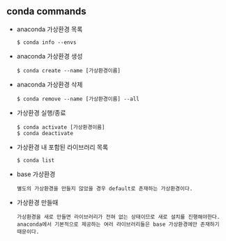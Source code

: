 ## conda commands

- anaconda 가상환경 목록

  `$ conda info --envs` 

- anaconda 가상환경 생성

  `$ conda create --name [가상환경이름]` 

- anaconda 가상환경 삭제

  `$ conda remove --name [가상환경이름] --all` 

- 가상환경 실행/종료

  ````
  $ conda activate [가상환경이름]
  $ conda deactivate
  ````

- 가상환경 내 포함된 라이브러리 목록

  ```
  $ conda list
  ```

- base 가상환경 

  ```
  별도의 가상환경을 만들지 않았을 경우 default로 존재하는 가상환경이다.
  ```

- 가상환경 만들때

  ```
  가상환경을 새로 만들면 라이브러리가 전혀 없는 상태이므로 새로 설치를 진행해야한다.
  anaconda에서 기본적으로 제공하는 여러 라이브러리들은 base 가상환경에만 존재하기 때문이다.
  ```

  

